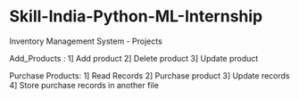 # Skill-India-Python-ML-Internship
Inventory Management System - Projects

Add_Products :
1] Add product
2] Delete product
3] Update product

Purchase Products:
1] Read Records
2] Purchase product
3] Update records
4] Store purchase records in another file
